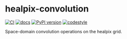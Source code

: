 # healpix-convolution

[![CI](https://github.com/iaocea/healpix-convolution/actions/workflows/ci.yml/badge.svg?branch=main&event=push)](https://github.com/iaocea/healpix-convolution/actions/ci.yml?query=branch%3Amain+event%3Apush)
[![docs](https://readthedocs.org/projects/healpix-convolution/badge/?version=latest)](https://healpix-convolution.readthedocs.io)
[![PyPI version](https://img.shields.io/pypi/v/xdggs.svg)](https://pypi.org/project/healpix-convolution)
[![codestyle](https://img.shields.io/badge/code%20style-black-000000.svg)](https://github.com/python/black)

Space-domain convolution operations on the healpix grid.
